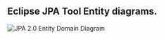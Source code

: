 ## Eclipse JPA Tool Entity diagrams.

![JPA 2.0 Entity Domain Diagram](https://raw.github.com/ffbit/jpa-2.0-preparation/master/diagrams/jpa-2.0-preparation_v3.png)

